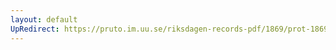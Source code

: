 ```yaml
---
layout: default
UpRedirect: https://pruto.im.uu.se/riksdagen-records-pdf/1869/prot-1869--fk--125.pdf
---
```

